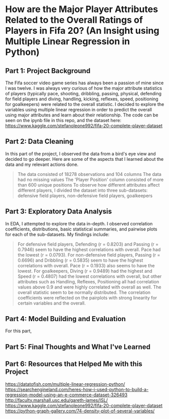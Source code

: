 # How are the Major Player Attributes Related to the Overall Ratings of Players in Fifa 20? (An Insight using Multiple Linear Regression in Python)

## Part 1: Project Background 
  The Fifa soccer video game series has always been a passion of mine since I was twelve. I was always very curious of how the major attribute statistics of players (typically pace, shooting, dribbling, passing, physical, defending for field players and diving, handling, kicking, reflexes, speed, positioning for goalkeepers) were related to the overall statistic. I decided to explore the variables using multiple linear regression in order to predict the overall using major attributes and learn about their relationship. The code can be seen on the ipynb file in this repo, and the dataset here: https://www.kaggle.com/stefanoleone992/fifa-20-complete-player-dataset

## Part 2: Data Cleaning
  In this part of the project, I observed the data from a bird's eye view and decided to go deeper. Here are some of the aspects that I learned about the data and my relevant actions done.
  > The data consisted of 18278 observations and 104 columns
  > The data had no missing values 
  > The 'Player Position' column consisted of more than 600 unique positions
  > To observe how different attributes affect different players, I divided the dataset into three sub-datasets: defensive field players, non-defensive field players, goalkeepers
  
## Part 3: Exploratory Data Analysis
  In EDA, I attempted to explore the data in-depth. I observed correlation coefficients, distributions, basic statistical summaries, and pairwise plots for each of the sub-datasets. My findings include:
  > For defensive field players, Defending (r = 0.8203) and Passing (r = 0.7946) seem to have the highest correlations with overall. Pace had the lowest (r = 0.0793).
  > For non-defensive field players, Passing (r = 0.6696) and Dribbling (r = 0.5835) seem to have the highest correlations with overall. Pace (r = 0.1933) also seems to have the lowest.
  > For goalkeepers, Diving (r = 0.9489) had the highest and Speed (r = 0.4807) had the lowest correlations with overall, but other attributes such as Handling, Reflexes, Positioning all had correlation values above 0.9 and were highly correlated with overall as well. 
  > The overall statistic seem to be normally distributed.
  > The correlation coefficients were reflected on the pairplots with strong linearity for certain variables and the overall.

## Part 4: Model Building and Evaluation
  For this part, 

## Part 5: Final Thoughts and What I've Learned

## Part 6: Resources that Helped Me with this Project

https://datatofish.com/multiple-linear-regression-python/
https://searchengineland.com/heres-how-i-used-python-to-build-a-regression-model-using-an-e-commerce-dataset-326493
http://faculty.marshall.usc.edu/gareth-james/ISL/
https://www.kaggle.com/stefanoleone992/fifa-20-complete-player-dataset 
https://python-graph-gallery.com/74-density-plot-of-several-variables/
